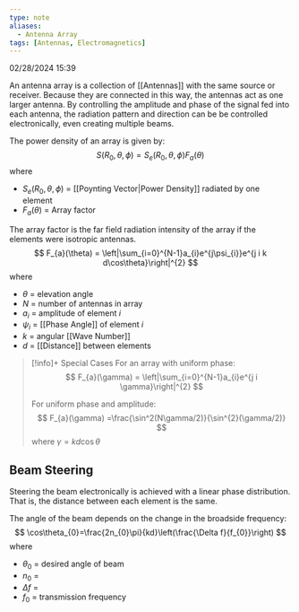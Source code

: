 ```yaml
---
type: note
aliases:
  - Antenna Array
tags: [Antennas, Electromagnetics]
---
```

02/28/2024 15:39

  

An antenna array is a collection of [[Antennas]] with the same source or receiver. Because they are connected in this way, the antennas act as one larger antenna. By controlling the amplitude and phase of the signal fed into each antenna, the radiation pattern and direction can be be controlled electronically, even creating multiple beams. 

The power density of an array is given by:
$$
S(R_{0},\theta,\phi)=S_{e}(R_{0},\theta,\phi)F_{a}(\theta)
$$
where
- $S_e(R_{0},\theta,\phi)$ = [[Poynting Vector|Power Density]] radiated by one element
- $F_a(\theta)$ = Array factor

The array factor is the far field radiation intensity of the array if the elements were isotropic antennas. 
$$
F_{a}(\theta) = \left|\sum_{i=0}^{N-1}a_{i}e^{j\psi_{i}}e^{j i k d\cos\theta}\right|^{2}
$$
where
- $\theta$ = elevation angle
- $N$ = number of antennas in array
- $a_{i}$ = amplitude of element $i$
- $\psi_{i}$ = [[Phase Angle]]  of element $i$
- $k$ = angular [[Wave Number]] 
- $d$ = [[Distance]] between elements 

>[!info]+ Special Cases
>For an array with uniform phase:
>$$
>F_{a}(\gamma) = \left|\sum_{i=0}^{N-1}a_{i}e^{j i \gamma}\right|^{2}
>$$
>
>For uniform phase and amplitude:
>$$
>F_{a}(\gamma) =\frac{\sin^2(N\gamma/2)}{\sin^{2}(\gamma/2)}
>$$
>where $\gamma=kd\cos\theta$ 


## Beam Steering
Steering the beam electronically is achieved with a linear phase distribution. That is, the distance between each element is the same. 

The angle of the beam depends on the change in the broadside frequency:
$$
\cos\theta_{0}=\frac{2n_{0}\pi}{kd}\left(\frac{\Delta f}{f_{0}}\right)
$$
where
- $\theta_0$ = desired angle of beam
- $n_0$ = 
- $\Delta f$ = 
- $f_0$ = transmission frequency
